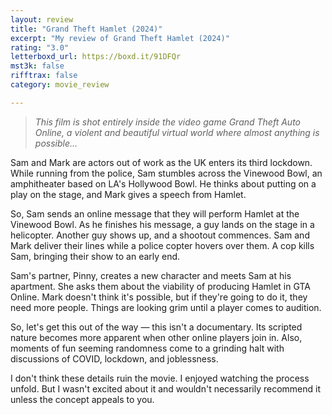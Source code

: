 ```yaml
---
layout: review
title: "Grand Theft Hamlet (2024)"
excerpt: "My review of Grand Theft Hamlet (2024)"
rating: "3.0"
letterboxd_url: https://boxd.it/91DFQr
mst3k: false
rifftrax: false
category: movie_review

---
```


<blockquote><i>This film is shot entirely inside the video game Grand Theft Auto Online, a violent and beautiful virtual world where almost anything is possible…</i></blockquote>

Sam and Mark are actors out of work as the UK enters its third lockdown. While running from the police, Sam stumbles across the Vinewood Bowl, an amphitheater based on LA's Hollywood Bowl. He thinks about putting on a play on the stage, and Mark gives a speech from Hamlet.

So, Sam sends an online message that they will perform Hamlet at the Vinewood Bowl. As he finishes his message, a guy lands on the stage in a helicopter. Another guy shows up, and a shootout commences. Sam and Mark deliver their lines while a police copter hovers over them. A cop kills Sam, bringing their show to an early end.

Sam's partner, Pinny, creates a new character and meets Sam at his apartment. She asks them about the viability of producing Hamlet in GTA Online. Mark doesn't think it's possible, but if they're going to do it, they need more people. Things are looking grim until a player comes to audition.

So, let's get this out of the way — this isn't a documentary. Its scripted nature becomes more apparent when other online players join in. Also, moments of fun seeming randomness come to a grinding halt with discussions of COVID, lockdown, and joblessness.

I don't think these details ruin the movie. I enjoyed watching the process unfold. But I wasn't excited about it and wouldn't necessarily recommend it unless the concept appeals to you.